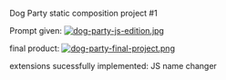 Dog Party static composition project #1

Prompt given:
[![dog-party-js-edition.jpg](https://i.postimg.cc/HxZMRZF1/dog-party-js-edition.jpg)](https://postimg.cc/5YzjF3xs)

final product:
[![dog-party-final-project.png](https://i.postimg.cc/2yt4bcx7/dog-party-final-project.png)](https://postimg.cc/YL14TxZv)

extensions sucessfully implemented: JS name changer
